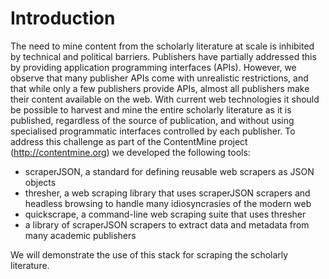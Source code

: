 # Introduction

The need to mine content from the scholarly literature at scale is inhibited by technical and political barriers. Publishers have partially addressed this by providing application programming interfaces (APIs). However, we observe that many publisher APIs come with unrealistic restrictions, and that while only a few publishers provide APIs, almost all publishers make their content available on the web. With current web technologies it should be possible to harvest and mine the entire scholarly literature as it is published, regardless of the source of publication, and without using specialised programmatic interfaces controlled by each publisher. To address this challenge as part of the ContentMine project (http://contentmine.org) we developed the following tools:

* scraperJSON, a standard for defining reusable web scrapers as JSON objects
* thresher, a web scraping library that uses scraperJSON scrapers and headless browsing to handle many idiosyncrasies of the modern web
* quickscrape, a command-line web scraping suite that uses thresher
* a library of scraperJSON scrapers to extract data and metadata from many academic publishers

We will demonstrate the use of this stack for scraping the scholarly literature.